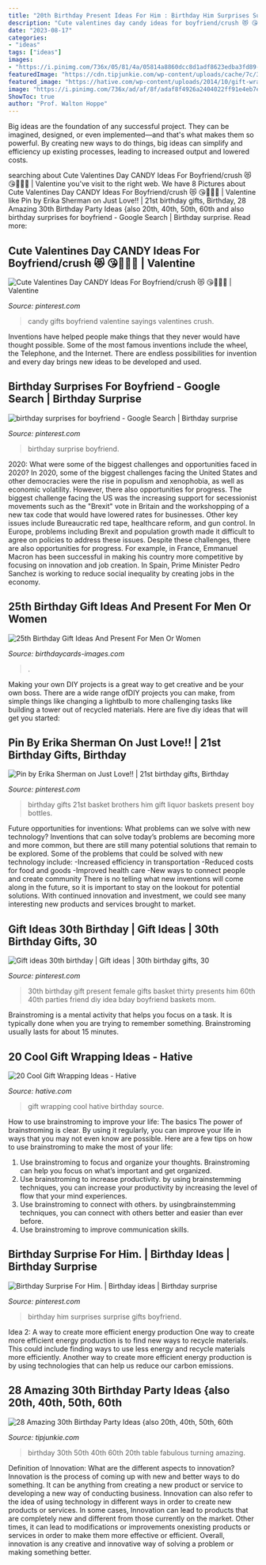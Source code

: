 ```yaml
---
title: "20th Birthday Present Ideas For Him : Birthday Him Surprises Surprise Gifts Boyfriend"
description: "Cute valentines day candy ideas for boyfriend/crush 😻 ️😘🎀💋💌"
date: "2023-08-17"
categories:
- "ideas"
tags: ["ideas"]
images:
- "https://i.pinimg.com/736x/05/81/4a/05814a8860dcc8d1adf8623edba3fd89--th-birthday-present-ideas-office-birthday-ideas.jpg?b=t"
featuredImage: "https://cdn.tipjunkie.com/wp-content/uploads/cache/7c/36/7c36568d326abd1670f793811aac8f41.jpg"
featured_image: "https://hative.com/wp-content/uploads/2014/10/gift-wrapping-ideas/2-cool-gift-wrapping-ideas.jpg"
image: "https://i.pinimg.com/736x/ad/af/8f/adaf8f4926a2404022ff91e4eb7ed8f1--birthday-surprise-boyfriend-birthday-ideas-for-boyfriend.jpg"
ShowToc: true
author: "Prof. Walton Hoppe"
---
```



Big ideas are the foundation of any successful project. They can be imagined, designed, or even implemented—and that's what makes them so powerful. By creating new ways to do things, big ideas can simplify and efficiency up existing processes, leading to increased output and lowered costs.

	

		
searching about Cute Valentines Day CANDY Ideas For Boyfriend/crush 😻 ️😘🎀💋💌 | Valentine you've visit to the right web. We have 8 Pictures about Cute Valentines Day CANDY Ideas For Boyfriend/crush 😻 ️😘🎀💋💌 | Valentine like Pin by Erika Sherman on Just Love!! | 21st birthday gifts, Birthday, 28 Amazing 30th Birthday Party Ideas {also 20th, 40th, 50th, 60th and also birthday surprises for boyfriend - Google Search | Birthday surprise. Read more:
		
    
## Cute Valentines Day CANDY Ideas For Boyfriend/crush 😻 ️😘🎀💋💌 | Valentine

<img loading=lazy src="https://i.pinimg.com/736x/74/55/b6/7455b6864339fbc8fe9bbb1aa0a2b591--candy-sayings-cute-sayings.jpg" onerror="this.onerror=null;this.src='https://tse3.mm.bing.net/th?id=OIP.M5VdaroIlKmB5dxNnsh7egHaJ3&amp;pid=15.1';" alt="Cute Valentines Day CANDY Ideas For Boyfriend/crush 😻 ️😘🎀💋💌 | Valentine">

_Source: pinterest.com_

>candy gifts boyfriend valentine sayings valentines crush. 

	

Inventions have helped people make things that they never would have thought possible. Some of the most famous inventions include the wheel, the Telephone, and the Internet. There are endless possibilities for invention and every day brings new ideas to be developed and used.

    
## Birthday Surprises For Boyfriend - Google Search | Birthday Surprise

<img loading=lazy src="https://i.pinimg.com/736x/ad/af/8f/adaf8f4926a2404022ff91e4eb7ed8f1--birthday-surprise-boyfriend-birthday-ideas-for-boyfriend.jpg" onerror="this.onerror=null;this.src='https://tse3.mm.bing.net/th?id=OIP.hNNTIK3yVL8qtR_HkeJRYQHaJ3&amp;pid=15.1';" alt="birthday surprises for boyfriend - Google Search | Birthday surprise">

_Source: pinterest.com_

>birthday surprise boyfriend. 

	

2020: What were some of the biggest challenges and opportunities faced in 2020?
In 2020, some of the biggest challenges facing the United States and other democracies were the rise in populism and xenophobia, as well as economic volatility. However, there also opportunities for progress. The biggest challenge facing the US was the increasing support for secessionist movements such as the "Brexit" vote in Britain and the workshopping of a new tax code that would have lowered rates for businesses. Other key issues include Bureaucratic red tape, healthcare reform, and gun control. In Europe, problems including Brexit and population growth made it difficult to agree on policies to address these issues. Despite these challenges, there are also opportunities for progress. For example, in France, Emmanuel Macron has been successful in making his country more competitive by focusing on innovation and job creation. In Spain, Prime Minister Pedro Sanchez is working to reduce social inequality by creating jobs in the economy.

    
## 25th Birthday Gift Ideas And Present For Men Or Women

<img loading=lazy src="https://www.birthdaycards-images.com/wp-content/uploads/2020/10/Gift-ideas-on-25th-Birthday.jpg" onerror="this.onerror=null;this.src='https://tse2.mm.bing.net/th?id=OIP.8Bpn3ZttqiFADQVvWraA6AHaJ4&amp;pid=15.1';" alt="25th Birthday Gift Ideas And Present For Men Or Women">

_Source: birthdaycards-images.com_

>. 

	

Making your own DIY projects is a great way to get creative and be your own boss. There are a wide range ofDIY projects you can make, from simple things like changing a lightbulb to more challenging tasks like building a tower out of recycled materials. Here are five diy ideas that will get you started: 

    
## Pin By Erika Sherman On Just Love!! | 21st Birthday Gifts, Birthday

<img loading=lazy src="https://i.pinimg.com/736x/01/7f/1a/017f1ab8b6e537b6d07f432c2541f3a5--st-birthday-presents-birthday-gifts.jpg" onerror="this.onerror=null;this.src='https://tse2.mm.bing.net/th?id=OIP.tbLXX7TtvBBnQKT15hBvIgHaJ3&amp;pid=15.1';" alt="Pin by Erika Sherman on Just Love!! | 21st birthday gifts, Birthday">

_Source: pinterest.com_

>birthday gifts 21st basket brothers him gift liquor baskets present boy bottles. 

	

Future opportunities for inventions: What problems can we solve with new technology?
Inventions that can solve today’s problems are becoming more and more common, but there are still many potential solutions that remain to be explored. Some of the problems that could be solved with new technology include: 
-Increased efficiency in transportation 
-Reduced costs for food and goods 
-Improved health care 
-New ways to connect people and create community 
There is no telling what new inventions will come along in the future, so it is important to stay on the lookout for potential solutions. With continued innovation and investment, we could see many interesting new products and services brought to market.

    
## Gift Ideas 30th Birthday | Gift Ideas | 30th Birthday Gifts, 30

<img loading=lazy src="https://i.pinimg.com/736x/05/81/4a/05814a8860dcc8d1adf8623edba3fd89--th-birthday-present-ideas-office-birthday-ideas.jpg?b=t" onerror="this.onerror=null;this.src='https://tse2.mm.bing.net/th?id=OIP.nU6KAZlW6egkoAofQ12JGQAAAA&amp;pid=15.1';" alt="Gift ideas 30th birthday | Gift ideas | 30th birthday gifts, 30">

_Source: pinterest.com_

>30th birthday gift present female gifts basket thirty presents him 60th 40th parties friend diy idea bday boyfriend baskets mom. 

	

Brainstroming is a mental activity that helps you focus on a task. It is typically done when you are trying to remember something. Brainstroming usually lasts for about 15 minutes.

    
## 20 Cool Gift Wrapping Ideas - Hative

<img loading=lazy src="https://hative.com/wp-content/uploads/2014/10/gift-wrapping-ideas/2-cool-gift-wrapping-ideas.jpg" onerror="this.onerror=null;this.src='https://tse2.mm.bing.net/th?id=OIP.iX8UAdzo3q4mvijwzBCFEwHaKX&amp;pid=15.1';" alt="20 Cool Gift Wrapping Ideas - Hative">

_Source: hative.com_

>gift wrapping cool hative birthday source. 

	

How to use brainstroming to improve your life: The basics
The power of brainstroming is clear. By using it regularly, you can improve your life in ways that you may not even know are possible. Here are a few tips on how to use brainstroming to make the most of your life: 
1. Use brainstroming to focus and organize your thoughts. Brainstroming can help you focus on what’s important and get organized. 
2. Use brainstroming to increase productivity. by using brainstemming techniques, you can increase your productivity by increasing the level of flow that your mind experiences. 
3. Use brainstroming to connect with others. by usingbrainstemming techniques, you can connect with others better and easier than ever before. 
4. Use brainstroming to improve communication skills.

    
## Birthday Surprise For Him. | Birthday Ideas | Birthday Surprise

<img loading=lazy src="https://i.pinimg.com/564x/f4/92/6b/f4926b4d212e8b0298edd622cd03d1ba--birthday-surprises-for-him-suprise-gifts-for-him.jpg?b=t" onerror="this.onerror=null;this.src='https://tse1.mm.bing.net/th?id=OIP.IkSHABN06NqH2bJZEsVkqgHaNK&amp;pid=15.1';" alt="Birthday Surprise For Him. | Birthday ideas | Birthday surprise">

_Source: pinterest.com_

>birthday him surprises surprise gifts boyfriend. 

	

Idea 2: A way to create more efficient energy production
One way to create more efficient energy production is to find new ways to recycle materials. This could include finding ways to use less energy and recycle materials more efficiently. Another way to create more efficient energy production is by using technologies that can help us reduce our carbon emissions.

    
## 28 Amazing 30th Birthday Party Ideas {also 20th, 40th, 50th, 60th

<img loading=lazy src="https://cdn.tipjunkie.com/wp-content/uploads/cache/7c/36/7c36568d326abd1670f793811aac8f41.jpg" onerror="this.onerror=null;this.src='https://tse2.mm.bing.net/th?id=OIP.ZtxZvpdWYTb6Xjh8j7_KkQHaJ3&amp;pid=15.1';" alt="28 Amazing 30th Birthday Party Ideas {also 20th, 40th, 50th, 60th">

_Source: tipjunkie.com_

>birthday 30th 50th 40th 60th 20th table fabulous turning amazing. 

	

Definition of Innovation: What are the different aspects to innovation?
Innovation is the process of coming up with new and better ways to do something. It can be anything from creating a new product or service to developing a new way of conducting business. Innovation can also refer to the idea of using technology in different ways in order to create new products or services. In some cases, Innovation can lead to products that are completely new and different from those currently on the market. Other times, it can lead to modifications or improvements onexisting products or services in order to make them more effective or efficient. Overall, innovation is any creative and innovative way of solving a problem or making something better.

